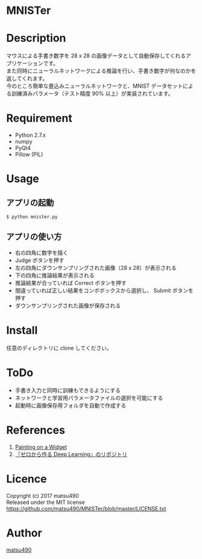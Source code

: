 MNISTer
====

# Description
マウスによる手書き数字を 28 x 28 の画像データとして自動保存してくれるアプリケーションです。  
また同時にニューラルネットワークによる推論を行い、手書き数字が何なのかを返してくれます。  
今のところ簡単な畳込みニューラルネットワークと、MNIST データセットによる訓練済みパラメータ（テスト精度 90% 以上）が実装されています。  

# Requirement
- Python 2.7.x
- numpy
- PyQt4
- Pillow (PIL)

# Usage
## アプリの起動  
`$ python mnister.py`

## アプリの使い方
- 右の四角に数字を描く
- Judge ボタンを押す
- 左の四角にダウンサンプリングされた画像（28 x 28）が表示される
- 下の四角に推論結果が表示される
- 推論結果が合っていれば Correct ボタンを押す
- 間違っていれば正しい結果をコンボボックスから選択し、 Submit ボタンを押す
- ダウンサンプリングされた画像が保存される

# Install
任意のディレクトリに clone してください。

# ToDo
- 手書き入力と同時に訓練もできるようにする
- ネットワークと学習用パラメータファイルの選択を可能にする
- 起動時に画像保存用フォルダを自動で作成する

# References
1. [Painting on a Widget](https://www.codeproject.com/Articles/373463/Painting-on-a-Widget "Qt での手書き文字入力")
2. [『ゼロから作る Deep Learning』のリポジトリ](https://github.com/oreilly-japan/deep-learning-from-scratch)

# Licence
Copyright (c) 2017 matsu490  
Released under the MIT license  
https://github.com/matsu490/MNISTer/blob/master/LICENSE.txt  

# Author
[matsu490](https://github.com/matsu490)
